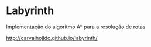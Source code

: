 # Labyrinth

Implementação do algoritmo A* para a resolução de rotas

http://carvalhojldc.github.io/labyrinth/
